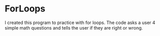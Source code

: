# ForLoops 
I created this program to practice with for loops. The code asks a user 4 simple math questions and tells the user if they are right or wrong.
